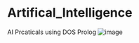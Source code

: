 # Artifical_Intelligence
AI Prcaticals using DOS Prolog
![image](https://user-images.githubusercontent.com/77162392/152481351-fd581ac5-0355-45c5-85a5-54c83d5fb189.png)
